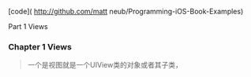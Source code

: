 [code]( http://github.com/matt neub/Programming-iOS-Book-Examples)

Part 1 Views

### Chapter 1 Views 
> 一个是视图就是一个UIView类的对象或者其子类，





